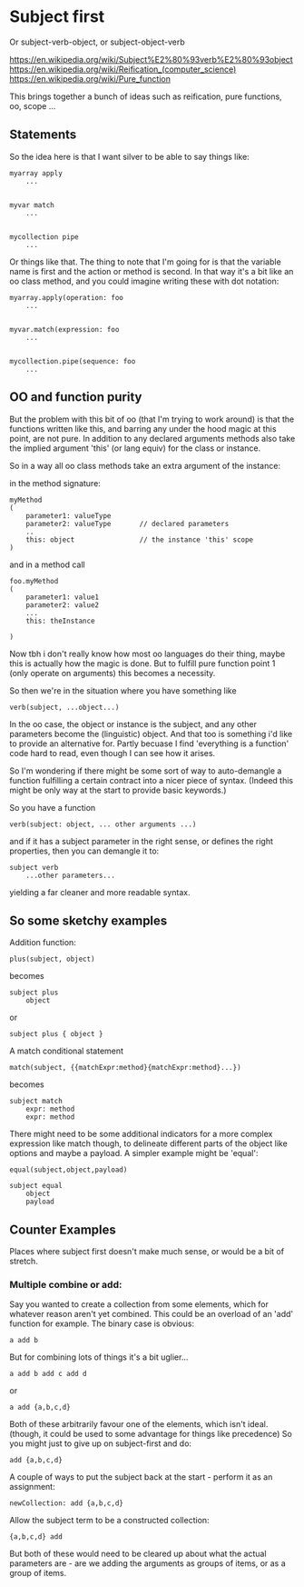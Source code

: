 
Subject first
===================
Or subject-verb-object, or subject-object-verb

https://en.wikipedia.org/wiki/Subject%E2%80%93verb%E2%80%93object
https://en.wikipedia.org/wiki/Reification_(computer_science)
https://en.wikipedia.org/wiki/Pure_function


This brings together a bunch of ideas such as reification, pure functions, oo, scope ...


Statements
----------

So the idea here is that I want silver to be able to say things like:


	myarray apply
		...


	myvar match
		...


	mycollection pipe
		...


Or things like that.
The thing to note that I'm going for is that the variable name is first and the action or method is second.
In that way it's a bit like an oo class method, and you could imagine writing these with dot notation:

	myarray.apply(operation: foo
		...


	myvar.match(expression: foo
		...


	mycollection.pipe(sequence: foo
		...

OO and function purity
----------------------
But the problem with this bit of oo (that I'm trying to work around) is that the functions written like this, and barring any under the hood magic at this point, are not pure.
In addition to any declared arguments methods also take the implied argument 'this' (or lang equiv) for the class or instance.

So in a way all oo class methods take an extra argument of the instance:

in the method signature:

	myMethod
	(
		parameter1: valueType
		parameter2: valueType		// declared parameters
		..
		this: object				// the instance 'this' scope
	)

and in a method call

	foo.myMethod
	(
		parameter1: value1
		parameter2: value2
		...
		this: theInstance

	)


Now tbh i don't really know how most oo languages do their thing, maybe this is actually how the magic is done.
But to fulfill pure function point 1 (only operate on arguments) this becomes a necessity.

So then we're in the situation where you have something like

	verb(subject, ...object...)

In the oo case, the object or instance is the subject, and any other parameters become the (linguistic) object.
And that too is something i'd like to provide an alternative for.
Partly becuase I find 'everything is a function' code hard to read, even though I can see how it arises.

So I'm wondering if there might be some sort of way to auto-demangle a function fulfilling a certain contract into a nicer piece of syntax.
(Indeed this might be only way at the start to provide basic keywords.)

So you have a function

	verb(subject: object, ... other arguments ...)

and if it has a subject parameter in the right sense, or defines the right properties, then you can demangle it to:

	subject verb
		...other parameters...

yielding a far cleaner and more readable syntax.



So some sketchy examples
------------------------

Addition function:

	plus(subject, object)

becomes

	subject plus
		object
or

	subject plus { object }



A match conditional statement

	match(subject, {{matchExpr:method}{matchExpr:method}...})

becomes

	subject match
		expr: method
		expr: method

There might need to be some additional indicators for a more complex expression like match though, to delineate different parts of the object like options and maybe a payload.
A simpler example might be 'equal':

	equal(subject,object,payload)

	subject equal
		object
		payload







Counter Examples
----------------

Places where subject first doesn't make much sense, or would be a bit of stretch.


### Multiple combine or add:

Say you wanted to create a collection from some elements, which for whatever reason aren't yet combined.
This could be an overload of an 'add' function for example.
The binary case is obvious:

	a add b

But for combining lots of things it's a bit uglier...

	a add b add c add d

or

	a add {a,b,c,d}

Both of these arbitrarily favour one of the elements, which isn't ideal.
(though, it could be used to some advantage for things like precedence)
So you might just to give up on subject-first and do:

	add {a,b,c,d}

A couple of ways to put the subject back at the start - perform it as an assignment:

	newCollection: add {a,b,c,d}

Allow the subject term to be a constructed collection:

	{a,b,c,d} add

But both of these would need to be cleared up about what the actual parameters are - are we adding the arguments as groups of items, or as a group of items.







